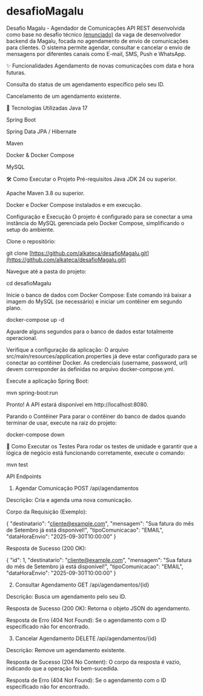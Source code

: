 # desafioMagalu
Desafio Magalu - Agendador de Comunicações
API REST desenvolvida como base no desafio técnico [(enunciado)](https://github.com/alkateca/desafioMagalu/blob/main/enunciado.md) da vaga de desenvolvedor backend da Magalu, focada no agendamento de envio de comunicações para clientes. O sistema permite agendar, consultar e cancelar o envio de mensagens por diferentes canais como E-mail, SMS, Push e WhatsApp.

✨ Funcionalidades
Agendamento de novas comunicações com data e hora futuras.

Consulta do status de um agendamento específico pelo seu ID.

Cancelamento de um agendamento existente.

🚀 Tecnologias Utilizadas
Java 17

Spring Boot

Spring Data JPA / Hibernate

Maven

Docker & Docker Compose

MySQL

🛠️ Como Executar o Projeto
Pré-requisitos
Java JDK 24 ou superior.

Apache Maven 3.8 ou superior.

Docker e Docker Compose instalados e em execução.

Configuração e Execução
O projeto é configurado para se conectar a uma instância do MySQL gerenciada pelo Docker Compose, simplificando o setup do ambiente.

Clone o repositório:

git clone [https://github.com/alkateca/desafioMagalu.git](https://github.com/alkateca/desafioMagalu.git)

Navegue até a pasta do projeto:

cd desafioMagalu

Inicie o banco de dados com Docker Compose:
Este comando irá baixar a imagem do MySQL (se necessário) e iniciar um contêiner em segundo plano.

docker-compose up -d

Aguarde alguns segundos para o banco de dados estar totalmente operacional.

Verifique a configuração da aplicação:
O arquivo src/main/resources/application.properties já deve estar configurado para se conectar ao contêiner Docker. As credenciais (username, password, url) devem corresponder às definidas no arquivo docker-compose.yml.

Execute a aplicação Spring Boot:

mvn spring-boot:run

Pronto! A API estará disponível em http://localhost:8080.

Parando o Contêiner
Para parar o contêiner do banco de dados quando terminar de usar, execute na raiz do projeto:

docker-compose down

🧪 Como Executar os Testes
Para rodar os testes de unidade e garantir que a lógica de negócio está funcionando corretamente, execute o comando:

mvn test

API Endpoints
1. Agendar Comunicação
POST /api/agendamentos

Descrição: Cria e agenda uma nova comunicação.

Corpo da Requisição (Exemplo):

{
  "destinatario": "cliente@example.com",
  "mensagem": "Sua fatura do mês de Setembro já está disponível!",
  "tipoComunicacao": "EMAIL",
  "dataHoraEnvio": "2025-09-30T10:00:00"
}

Resposta de Sucesso (200 OK):

{
  "id": 1,
  "destinatario": "cliente@example.com",
  "mensagem": "Sua fatura do mês de Setembro já está disponível!",
  "tipoComunicacao": "EMAIL",
  "dataHoraEnvio": "2025-09-30T10:00:00"
}

2. Consultar Agendamento
GET /api/agendamentos/{id}

Descrição: Busca um agendamento pelo seu ID.

Resposta de Sucesso (200 OK): Retorna o objeto JSON do agendamento.

Resposta de Erro (404 Not Found): Se o agendamento com o ID especificado não for encontrado.

3. Cancelar Agendamento
DELETE /api/agendamentos/{id}

Descrição: Remove um agendamento existente.

Resposta de Sucesso (204 No Content): O corpo da resposta é vazio, indicando que a operação foi bem-sucedida.

Resposta de Erro (404 Not Found): Se o agendamento com o ID especificado não for encontrado.
